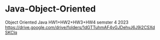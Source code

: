 # Java-Object-Oriented
Object Oriented Java
HW1+HW2+HW3+HW4 semster 4 2023
https://drive.google.com/drive/folders/1dGTTuhmAF4vGJDehvJ6J9i2CSXdSKClq
